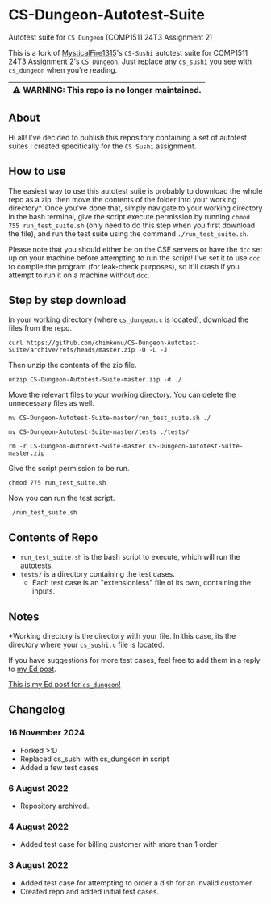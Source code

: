 # CS-Dungeon-Autotest-Suite
Autotest suite for `CS Dungeon` (COMP1511 24T3 Assignment 2)

This is a fork of [MysticalFire1315](https://github.com/MysticalFire1315)'s `CS-Sushi` autotest suite for COMP1511 24T3 Assignment 2's `CS Dungeon`. Just replace any `cs_sushi` you see with `cs_dungeon` when you're reading. 

| :warning: WARNING: This repo is no longer maintained. |
|:------------------------------------------------------|

## About
Hi all! I've decided to publish this repository containing a set of autotest suites I created specifically for the `CS Sushi` assignment.


## How to use
The easiest way to use this autotest suite is probably to download the whole repo as a zip, then move the contents of the folder into your working directory*.
Once you've done that, simply navigate to your working directory in the bash terminal, give the script execute permission by running `chmod 755 run_test_suite.sh` (only need to do this step when you first download the file), and run the test suite using the command `./run_test_suite.sh`.

Please note that you should either be on the CSE servers or have the `dcc` set up on your machine before attempting to run the script!
I've set it to use `dcc` to compile the program (for leak-check purposes), so it'll crash if you attempt to run it on a machine without `dcc`.


## Step by step download
In your working directory (where `cs_dungeon.c` is located), download the files from the repo.
```
curl https://github.com/chimkenu/CS-Dungeon-Autotest-Suite/archive/refs/heads/master.zip -O -L -J
```

Then unzip the contents of the zip file.
```
unzip CS-Dungeon-Autotest-Suite-master.zip -d ./
```

Move the relevant files to your working directory. You can delete the unnecessary files as well.
```
mv CS-Dungeon-Autotest-Suite-master/run_test_suite.sh ./
```
```
mv CS-Dungeon-Autotest-Suite-master/tests ./tests/
```
```
rm -r CS-Dungeon-Autotest-Suite-master CS-Dungeon-Autotest-Suite-master.zip
```

Give the script permission to be run.
```
chmod 775 run_test_suite.sh
```

Now you can run the test script.
```
./run_test_suite.sh
```


## Contents of Repo
- `run_test_suite.sh` is the bash script to execute, which will run the autotests.
- `tests/` is a directory containing the test cases. 
  - Each test case is an "extensionless" file of its own, containing the inputs.


## Notes
*Working directory is the directory with your file. In this case, its the directory where your `cs_sushi.c` file is located.

If you have suggestions for more test cases, feel free to add them in a reply to [my Ed post](https://edstem.org/au/courses/8666/discussion/952256).

[This is my Ed post for `cs_dungeon`!](https://edstem.org/au/courses/19028/discussion/2394202)

## Changelog
### 16 November 2024
- Forked >:D
- Replaced cs_sushi with cs_dungeon in script
- Added a few test cases
### 6 August 2022
- Repository archived.
### 4 August 2022
- Added test case for billing customer with more than 1 order
### 3 August 2022
- Added test case for attempting to order a dish for an invalid customer
- Created repo and added initial test cases.
